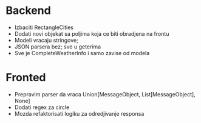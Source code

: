 # Backend

- Izbaciti RectangleCities 
- Dodati novi objekat sa poljima koja ce biti obradjena na frontu
- Modeli vracaju stringove; 
- JSON parsera bez; sve u geterima
- Sve je CompleteWeatherInfo i samo zavise od modela

# Fronted

- Prepravim parser da vraca Union[MessageObject, List[MessageObject], None]
- Dodati regex za circle
- Mozda refaktorisati logiku za odredjivanje responsa
 